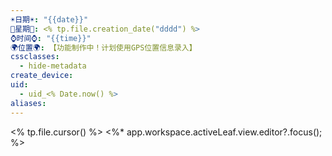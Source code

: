 ```yaml
---
☀️日期☀️: "{{date}}"
📆星期📆: <% tp.file.creation_date("dddd") %>
⌚️时间⌚️: "{{time}}"
🌍位置🌍: 【功能制作中！计划使用GPS位置信息录入】
cssclasses:
  - hide-metadata
create_device: 
uid:
  - uid_<% Date.now() %>
aliases:
---
```

<% tp.file.cursor() %> <%* app.workspace.activeLeaf.view.editor?.focus(); %>



